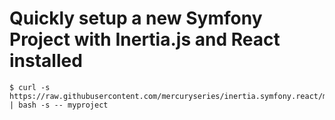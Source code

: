 # Quickly setup a new Symfony Project with Inertia.js and React installed

```shell
$ curl -s https://raw.githubusercontent.com/mercuryseries/inertia.symfony.react/main/build.sh | bash -s -- myproject
```
